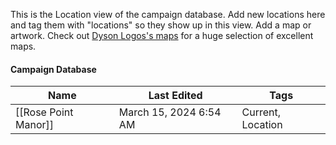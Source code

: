 This is the Location view of the campaign database. Add new locations here and tag them with "locations" so they show up in this view. Add a map or artwork. Check out [Dyson Logos's maps](https://dysonlogos.blog/maps/) for a huge selection of excellent maps.

#### Campaign Database

|Name|Last Edited|Tags|
|---|---|---|
|[[Rose Point Manor]]|March 15, 2024 6:54 AM|Current, Location|